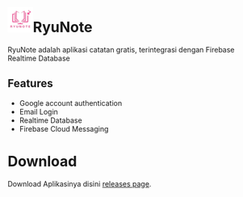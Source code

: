 # ![app icon](https://github.com/Irnhakim/RyuNote/blob/main/assets/logo.png)RyuNote
RyuNote adalah aplikasi catatan gratis, terintegrasi dengan Firebase Realtime Database

## Features
* Google account authentication
* Email Login
* Realtime Database
* Firebase Cloud Messaging

# Download
Download Aplikasinya disini [releases page](https://github.com/Irnhakim/RyuNote/releases/tag/RyuNote).



